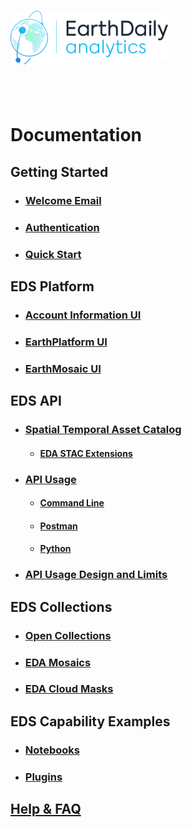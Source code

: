 
<br/>

<br/>

## <img width="50%" alt="Azure Machine Learning.jpg" src="https://raw.githubusercontent.com/earthdaily/Images/main/Corporate/EarthDaily.png" style="border-radius: 15%">


<br/>
<br/>


# Documentation
## Getting Started
* ### [Welcome Email](./Getting%20Started/WelcomeEmail.md)
* ### [Authentication](./Getting%20Started/API%20Authentication.md)
* ### [Quick Start](./Getting%20Started/QuickStart.md)

## EDS Platform
* ### [Account Information UI](./EDS%20Platform/EDS%20-%20Account%20Information%20UI.md)
* ### [EarthPlatform UI](./EDS%20Platform/EDS%20-%20Catalog%20UI.md)
* ### [EarthMosaic UI](./EDS%20Platform/EDS%20-%20Mosaic%20UI.md)

## EDS API
  * ### [Spatial Temporal Asset Catalog](./EDS%20API/API%20Design/Spatial%20Temporal%20Asset%20Catalogs.md)
    * #### [EDA STAC Extensions](./EDS%20API/Extensions/EDA%20STAC%20extension.md)
  * ### [API Usage](./EDS%20API/API%20Usage/API%20endpoints.md)
    * #### [Command Line](./EDS%20API/API%20Usage/Command%20Line.md)
    * #### [Postman](./EDS%20API/API%20Usage/Postman.md)
    * #### [Python](./EDS%20API/API%20Usage/Python.md)
  * ### [API Usage Design and Limits](./EDS%20API/API%20Design/API%20Details%20and%20Limits.md)


## EDS Collections
* ### [Open Collections](EDS%20Collections/Open%20Collections.md)
* ### [EDA Mosaics](EDS%20Collections/EDA%20Mosaics.md)
* ### [EDA Cloud Masks](EDS%20Collections/EDA%20Cloud%20Masks.md)

## EDS Capability Examples
* ### [Notebooks](EDS%20Compatibility%20Examples/Notebook%20Examples.md)
* ### [Plugins](EDS%20Compatibility%20Examples/Integrations%20and%20Plugins.md)

## [Help & FAQ](Help%20and%20FAQ.md) 

